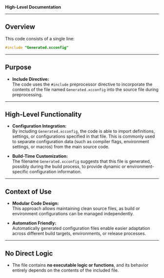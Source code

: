 **High-Level Documentation**

---

## Overview

This code consists of a single line:

```cpp
#include "Generated.xcconfig"
```

---

## Purpose

- **Include Directive:**  
  The code uses the `#include` preprocessor directive to incorporate the contents of the file named `Generated.xcconfig` into the source file during preprocessing.

---

## High-Level Functionality

- **Configuration Integration:**  
  By including `Generated.xcconfig`, the code is able to import definitions, settings, or configurations specified in that file. This is commonly used to separate configuration data (such as compiler flags, environment settings, or macros) from the main source code.

- **Build-Time Customization:**  
  The filename `Generated.xcconfig` suggests that this file is generated, possibly during the build process, to provide dynamic or environment-specific configuration information.

---

## Context of Use

- **Modular Code Design:**  
  This approach allows maintaining clean source files, as build or environment configurations can be managed independently.

- **Automation Friendly:**  
  Automatically generated configuration files enable easier adaptation across different build targets, environments, or release processes.

---

## No Direct Logic

- The file contains **no executable logic or functions**, and its behavior entirely depends on the contents of the included file.